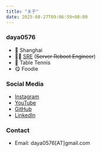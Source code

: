 ```yaml
---
title: "关于"
date: 2025-08-27T09:06:59+08:00
---
```


### daya0576 

- 📍 Shanghai   
- 🧑‍💻 [SRE](/blog/20180403/impressions-of-google-sre/) (~~Server Reboot Engineer~~)   
- 🏓 Table Tennis   
- 😋 Foodie   

### Social Media

- [Instagram](https://instagram.com/daya0576)
- [YouTube](https://www.youtube.com/@daya0576)
- [GitHub](https://github.com/daya0576)
- [LinkedIn](https://www.linkedin.com/in/henry-zhu-181191182/)

### Contact

- Email: daya0576[AT]gmail.com

